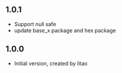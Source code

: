 ## 1.0.1

- Support null safe
- update base_x package and hex package

## 1.0.0

- Initial version, created by litao
